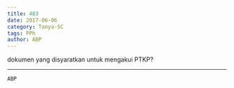 ```yaml
---
title: 483
date: 2017-06-06
category: Tanya-SC
tags: PPh
author: ABP
---
```


dokumen yang disyaratkan untuk mengakui PTKP?

---



`ABP`

